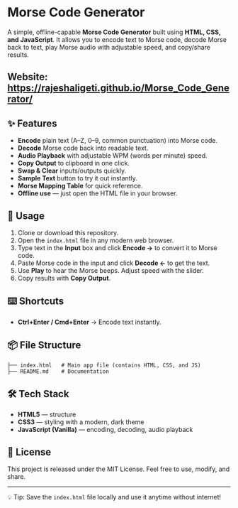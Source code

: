 # Morse Code Generator

A simple, offline-capable **Morse Code Generator** built using **HTML, CSS, and JavaScript**. It allows you to encode text to Morse code, decode Morse back to text, play Morse audio with adjustable speed, and copy/share results.

## Website: https://rajeshaligeti.github.io/Morse_Code_Generator/

## ✨ Features
- **Encode** plain text (A–Z, 0–9, common punctuation) into Morse code.
- **Decode** Morse code back into readable text.
- **Audio Playback** with adjustable WPM (words per minute) speed.
- **Copy Output** to clipboard in one click.
- **Swap & Clear** inputs/outputs quickly.
- **Sample Text** button to try it out instantly.
- **Morse Mapping Table** for quick reference.
- **Offline use** — just open the HTML file in your browser.

## 🚀 Usage
1. Clone or download this repository.
2. Open the `index.html` file in any modern web browser.
3. Type text in the **Input** box and click **Encode →** to convert it to Morse code.
4. Paste Morse code in the input and click **Decode ←** to get the text.
5. Use **Play** to hear the Morse beeps. Adjust speed with the slider.
6. Copy results with **Copy Output**.

## ⌨️ Shortcuts
- **Ctrl+Enter / Cmd+Enter** → Encode text instantly.

## 📦 File Structure
```
├── index.html   # Main app file (contains HTML, CSS, and JS)
├── README.md    # Documentation
```

## 🛠️ Tech Stack
- **HTML5** — structure
- **CSS3** — styling with a modern, dark theme
- **JavaScript (Vanilla)** — encoding, decoding, audio playback

## 📄 License
This project is released under the MIT License. Feel free to use, modify, and share.

---

💡 Tip: Save the `index.html` file locally and use it anytime without internet!
